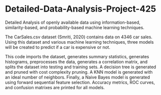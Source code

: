 # Detailed-Data-Analysis-Project-425
Detailed Analysis of openly available data using information-based, similarity-based, and probability-based machine learning techniques.

The CarSales.csv dataset (Smriti, 2020) contains data on 4346 car sales. 
Using this dataset and various machine learning techniques, three models will be created to predict if a car is expensive or not.

This code imports the dataset, generates summary statistics, generates histograms, preprocesses the data, generates a correlation matrix,
and splits the dataset into testing and training sets. A decision tree is generated and pruned with cost complexity pruning. A KNN model
is generated with an ideal number of neighbors. Finally, a Naive Bayes model is generated using forward sequential feature selection. 
Accuracy metrics, ROC curves, and confusion matrixes are printed for all models.
